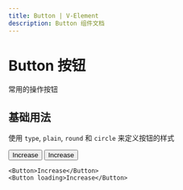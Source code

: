 ```yaml
---
title: Button | V-Element
description: Button 组件文档
---
```


# Button 按钮
常用的操作按钮

## 基础用法
使用 `type`, `plain`, `round` 和 `circle` 来定义按钮的样式

<script setup>
import Button from '../../src/components/Button/Button.vue'
</script>

<Button>Increase</Button>
<Button loading>Increase</Button>

```vue
<Button>Increase</Button>
<Button loading>Increase</Button>

```

